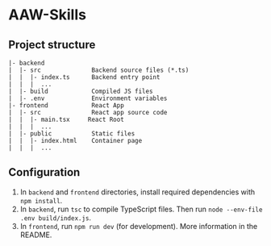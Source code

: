 # AAW-Skills

## Project structure

```text
|- backend
|  |- src              Backend source files (*.ts)
|  |  |- index.ts      Backend entry point
|  |  |  ...
|  |- build            Compiled JS files
|  |- .env             Environment variables
|- frontend            React App
|  |- src              React app source code
|  |  |- main.tsx     React Root
|  |  |  ...
|  |- public           Static files
|  |  |- index.html    Container page
|  |  |  ...
```

## Configuration

1. In `backend` and `frontend` directories, install required dependencies with `npm install`.
2. In `backend`, run `tsc` to compile TypeScript files. Then run `node --env-file .env build/index.js`.
3. In `frontend`, run `npm run dev` (for development). More information in the README.
